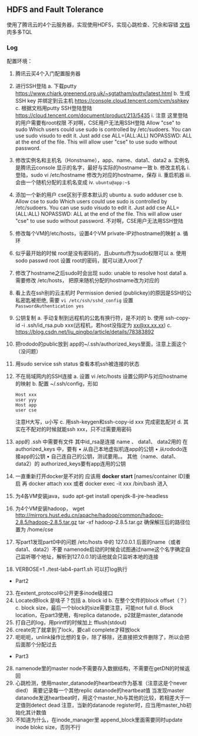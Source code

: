 ## HDFS and Fault Tolerance
使用了腾讯云的4个云服务器，实现使用HDFS，实现心跳检查、冗余和容错
[文档](https://ipads.se.sjtu.edu.cn/courses/cse/labs/lab4.html)肉多多TQL

### Log
配置环境：
1. 腾讯云买4个入门配置服务器
2. 进行SSH登陆
    a. 下载putty https://www.chiark.greenend.org.uk/~sgtatham/putty/latest.html
    b. 生成SSH key 并绑定到云主机 https://console.cloud.tencent.com/cvm/sshkey
    c. 根据文档用putty SSH登陆登陆 https://cloud.tencent.com/document/product/213/5435
        i. 注意 这里登陆的用户需要有root权限  不对啊，CSE用户无法用SSH登陆
        Allow "cse" to sudo
        Which users could use sudo is controlled by /etc/sudoers. You can use sudo visudo to edit it. Just add cse ALL=(ALL:ALL) NOPASSWD: ALL at the end of the file. This will allow user "cse" to use sudo without password.
3. 修改实例名和主机名（Honstname），app、name、data1、data2
    a. 实例名是腾讯云console 显示的名字，最好与实际的hostname一致
    b. 修改主机名
        i. 登陆，sudo vi /etc/hostname  修改为对应的hostname，保存
        ii. 重启机器
        iii. 会由一个随机分配的主机名变成 
        iv. `ubuntu@app:~$`
4. 添加一个新的用户 cse区别于原本默认的 ubuntu
    a. sudo adduser cse
    b. Allow cse to sudo
    Which users could use sudo is controlled by /etc/sudoers. You can use sudo visudo to edit it. Just add cse ALL=(ALL:ALL) NOPASSWD: ALL at the end of the file. This will allow user "cse" to use sudo without password.
    不对啊，CSE用户无法用SSH登陆
5. 修改每个VM的/etc/hosts，设置4个VM private-IP对hostname的映射
    a. 循环
6. 似乎最开始的时候 root是没有密码的，且ubuntu作为sudo权限可以
    a. 使用 sodo passwd root 设置 root的密码，就可以进入root了
7. 修改了hostname之后sudo时会出现 sudo: unable to resolve host data1
    a. 需要修改 /etc/hosts， 把原来随机分配的hostname改为对应的
8. 看上去在ssh别的云主机时  Permission denied (publickey)的原因是SSH的公私密匙被拒绝, 需要 `vi /etc/ssh/sshd_config` 设置 `PasswordAuthentication yes`
9. 公钥复制
    a. 手动复制到远程机的公匙有换行符，是不对的
    b. 使用 ssh-copy-id -i .ssh/id_rsa.pub xxx(远程机，若host没指定为 xx@xx.xx.xx)
    c. https://blog.csdn.net/liu_qingbo/article/details/78383892
10. 把rododo的public放到 app的~/.ssh/authorized_keys里面，注意上面这个（没问题）
11. 用sudo service ssh status 查看本机ssh被连接的状态
12. 不在局域网内的SSH连接
    a. 设置 vi /etc/hosts 设置公网IP与对应hostname的映射
    b. 配置 ~/.ssh/config，形如
    ```
    Host xxx
    user yyy
    Host app
    user cse
    ```
    注意H大写，u小写
    c. 用ssh-keygen和ssh-copy-id xxx 完成密匙配对
    d. 其实在不配对的时候就能ssh xxx，只不过需要用密码

13. app的 .ssh 中需要有文件
其中id_rsa是连接 name 、 data1、 data2用的
在 authorized_keys 中，要有
    •  从自己本地虚拟机连app的公钥
    • 从rododo连接app的公钥
    • 自己连自己的公钥，测试要用。。
其他（name、data1、data2）的 authorized_keys要有app连用的公钥
14. 一直重新打开docker是不对的
	应该用 **docker start** [names/container ID]重启
再 docker attach xxx 或者 docker exec -it xxx /bin/bash 进入
19. 为4各VM安装java，sudo apt-get install openjdk-8-jre-headless
20. 为4个VM安装hadoop， 
wget http://mirrors.hust.edu.cn/apache/hadoop/common/hadoop-2.8.5/hadoop-2.8.5.tar.gz
tar -xf hadoop-2.8.5.tar.gz
确保解压后的路径位置为 /home/cse
21. 写part1发现part0中的问题 
/etc/hosts 中的 127.0.0.1 后面的name（或者data1、data2）不要
namenode启动的时候会试图通过name这个名字确定自己监听哪个地址，解析到127.0.0.1的话他就会只监听本地的连接
22. VERBOSE=1 ./test-lab4-part1.sh  可以打log执行

* Part2 
23. 在extent_protocol中公开更多inode级接口
24. LocatedBlock 是啥子？包括
    a. block id
    b. 在整个文件的block offset（？）
    c. block size，最后一个block的size需要注意，可能not full
    d. Block location，在part3使用，有replica datanode，p2就是master_datanode
25. 打自己的log，用printf的时候加上 fflush(stdout)
26. create完了就拿到了lock，要call complete才释放lock
27. 呃呃呃，unlink操作比想的复杂，除了移除，还直接把文件删除了，所以会把后面那个分配过去

* Part3
28. namenode里的master node不需要存入数据结构，不需要在getDN的时候返回
29. 心跳检测，使用master_datanode的heartbeat作为基准（注意这是个never died）
需要记录每一个其他replic datanode的heartbeat值
当发现master datanode发送heartbeat时，用这个master_hb与其他的比较，若相差大于一定值则detect dead
注意，当新的datanode register时，应当用master_hb初始化其计数值
30. 不知道为什么，在inode_manager里 append_block里面需要同时update inode blokc size，否则不行



